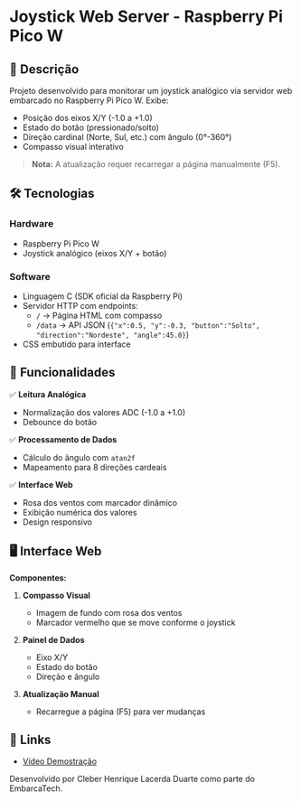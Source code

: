 # Joystick Web Server - Raspberry Pi Pico W

## 📝 Descrição
Projeto desenvolvido para monitorar um joystick analógico via servidor web embarcado no Raspberry Pi Pico W. Exibe:
- Posição dos eixos X/Y (-1.0 a +1.0)
- Estado do botão (pressionado/solto)
- Direção cardinal (Norte, Sul, etc.) com ângulo (0°-360°)
- Compasso visual interativo

> **Nota:** A atualização requer recarregar a página manualmente (F5).

## 🛠️ Tecnologias
### Hardware
- Raspberry Pi Pico W
- Joystick analógico (eixos X/Y + botão)

### Software
- Linguagem C (SDK oficial da Raspberry Pi)
- Servidor HTTP com endpoints:
  - `/` → Página HTML com compasso
  - `/data` → API JSON (`{"x":0.5, "y":-0.3, "button":"Solto", "direction":"Nordeste", "angle":45.0}`)
- CSS embutido para interface

## 🎯 Funcionalidades
✅ **Leitura Analógica**
- Normalização dos valores ADC (-1.0 a +1.0)
- Debounce do botão

✅ **Processamento de Dados**
- Cálculo do ângulo com `atan2f`
- Mapeamento para 8 direções cardeais

✅ **Interface Web**
- Rosa dos ventos com marcador dinâmico
- Exibição numérica dos valores
- Design responsivo

## 🖥️ Interface Web
**Componentes:**
1. **Compasso Visual**
   - Imagem de fundo com rosa dos ventos
   - Marcador vermelho que se move conforme o joystick

2. **Painel de Dados**
   - Eixo X/Y
   - Estado do botão
   - Direção e ângulo

3. **Atualização Manual**
   - Recarregue a página (F5) para ver mudanças

## 📌 Links
- [Vídeo Demostração](https://drive.google.com/file/d/1BSFhj5zNNfcFWjSHbF-ScKewfieo6mbA/view)


Desenvolvido por Cleber Henrique Lacerda Duarte como parte do EmbarcaTech.
